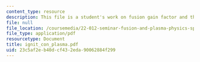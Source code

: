 ```yaml
---
content_type: resource
description: This file is a student's work on fusion gain factor and the Lawson criterion.
file: null
file_location: /coursemedia/22-012-seminar-fusion-and-plasma-physics-spring-2006/23c5af2eb40dcf432eda90062884f299_ignit_con_plasma.pdf
file_type: application/pdf
resourcetype: Document
title: ignit_con_plasma.pdf
uid: 23c5af2e-b40d-cf43-2eda-90062884f299
---
```

